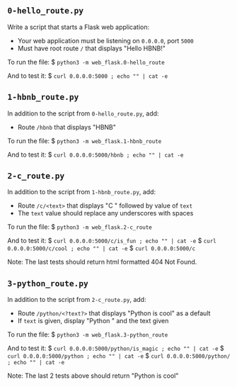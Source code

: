 ## `0-hello_route.py`

Write a script that starts a Flask web application:
- Your web application must be listening on `0.0.0.0`, port `5000`
- Must have root route `/` that displays "Hello HBNB!"

To run the file:
$ `python3 -m web_flask.0-hello_route`

And to test it:
$ `curl 0.0.0.0:5000 ; echo "" | cat -e`


## `1-hbnb_route.py`

In addition to the script from `0-hello_route.py`, add:
- Route `/hbnb` that displays "HBNB"

To run the file:
$ `python3 -m web_flask.1-hbnb_route`

And to test it:
$ `curl 0.0.0.0:5000/hbnb ; echo "" | cat -e`


## `2-c_route.py`

In addition to the script from `1-hbnb_route.py`, add:
- Route `/c/<text>` that displays "C " followed by value of `text`
- The `text` value should replace any underscores with spaces

To run the file:
$ `python3 -m web_flask.2-c_route`

And to test it:
$ `curl 0.0.0.0:5000/c/is_fun ; echo "" | cat -e`
$ `curl 0.0.0.0:5000/c/cool ; echo "" | cat -e`
$ `curl 0.0.0.0:5000/c`

Note: The last tests should return html formatted 404 Not Found.


## `3-python_route.py`

In addition to the script from `2-c_route.py`, add:
- Route `/python/<?text?>` that displays "Python is cool" as a default
- If `text` is given, display "Python " and the text given

To run the file:
$ `python3 -m web_flask.3-python_route`

And to test it:
$ `curl 0.0.0.0:5000/python/is_magic ; echo "" | cat -e`
$ `curl 0.0.0.0:5000/python ; echo "" | cat -e`
$ `curl 0.0.0.0:5000/python/ ; echo "" | cat -e`

Note: The last 2 tests above should return "Python is cool"

